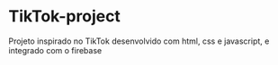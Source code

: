 # TikTok-project
Projeto inspirado no TikTok desenvolvido com html, css e javascript, e integrado com o firebase
